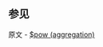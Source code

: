 ## 参见

原文 - [$pow (aggregation)]( https://docs.mongodb.com/manual/reference/operator/aggregation/pow/ )

